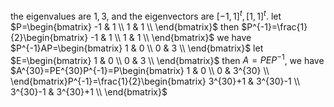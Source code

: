 the eigenvalues are $1,3$, and the eigenvectors are $[-1,1]^t,[1,1]^t$. let
$P=\begin{bmatrix}
   -1 & 1  \\
   1  & 1  \\
\end{bmatrix}$
then
$P^{-1}=\frac{1}{2}\begin{bmatrix}
   -1  & 1  \\
   1  & 1  \\
\end{bmatrix}$
we have
$P^{-1}AP=\begin{bmatrix}
   1  & 0  \\
   0  & 3  \\
\end{bmatrix}$
let
$E=\begin{bmatrix}
   1  & 0  \\
   0  & 3  \\
\end{bmatrix}$
then $A=PEP^{-1}$, we have
$A^{30}=PE^{30}P^{-1}=P\begin{bmatrix}
   1  & 0  \\
   0  & 3^{30}  \\
\end{bmatrix}P^{-1}=\frac{1}{2}\begin{bmatrix}
   3^{30}+1  & 3^{30}-1  \\
   3^{30}-1  & 3^{30}+1  \\
\end{bmatrix}$